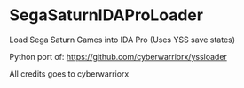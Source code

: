 # SegaSaturnIDAProLoader
Load Sega Saturn Games into IDA Pro (Uses YSS save states)

Python port of: https://github.com/cyberwarriorx/yssloader

All credits goes to cyberwarriorx
